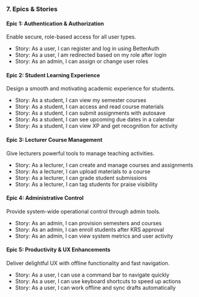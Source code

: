 ### 7. Epics & Stories

#### Epic 1: Authentication & Authorization

Enable secure, role-based access for all user types.

* Story: As a user, I can register and log in using BetterAuth
* Story: As a user, I am redirected based on my role after login
* Story: As an admin, I can assign or change user roles

#### Epic 2: Student Learning Experience

Design a smooth and motivating academic experience for students.

* Story: As a student, I can view my semester courses
* Story: As a student, I can access and read course materials
* Story: As a student, I can submit assignments with autosave
* Story: As a student, I can see upcoming due dates in a calendar
* Story: As a student, I can view XP and get recognition for activity

#### Epic 3: Lecturer Course Management

Give lecturers powerful tools to manage teaching activities.

* Story: As a lecturer, I can create and manage courses and assignments
* Story: As a lecturer, I can upload materials to a course
* Story: As a lecturer, I can grade student submissions
* Story: As a lecturer, I can tag students for praise visibility

#### Epic 4: Administrative Control

Provide system-wide operational control through admin tools.

* Story: As an admin, I can provision semesters and courses
* Story: As an admin, I can enroll students after KRS approval
* Story: As an admin, I can view system metrics and user activity

#### Epic 5: Productivity & UX Enhancements

Deliver delightful UX with offline functionality and fast navigation.

* Story: As a user, I can use a command bar to navigate quickly
* Story: As a user, I can use keyboard shortcuts to speed up actions
* Story: As a user, I can work offline and sync drafts automatically
